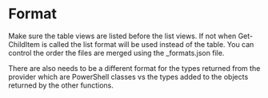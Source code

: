 # Format

Make sure the table views are listed before the list views. If not when Get-ChildItem is called the list format will be used instead of the table. You can control the order the files are merged using the _formats.json file.

There are also needs to be a different format for the types returned from the provider which are PowerShell classes vs the types added to the objects returned by the other functions.
